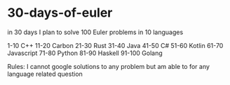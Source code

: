 # 30-days-of-euler
in 30 days I plan to solve 100 Euler problems in 10 languages

1-10 C++
11-20 Carbon
21-30 Rust
31-40 Java
41-50 C#
51-60 Kotlin
61-70 Javascript
71-80 Python
81-90 Haskell
91-100 Golang

Rules:
I cannot google solutions to any problem but am able to for any language related question
